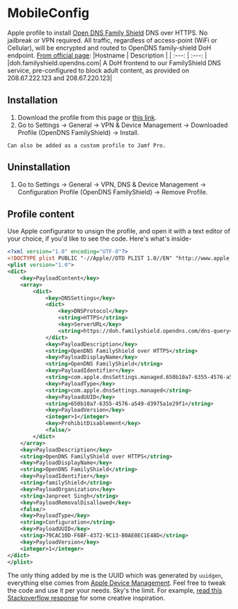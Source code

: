 # MobileConfig

Apple profile to install [Open DNS Family Shield](https://www.opendns.com/setupguide/#familyshield) DNS over HTTPS. No jailbreak or VPN required. All traffic, regardless of access-point (WiFi or Cellular), will be encrypted and routed to OpenDNS family-shield DoH endpoint. [From official page](https://support.opendns.com/hc/en-us/articles/360038086532-Using-DNS-over-HTTPS-DoH-with-OpenDNS):
|Hostname	| Description |
| :---: | :---: | 
|doh.familyshield.opendns.com| A DoH frontend to our FamilyShield DNS service, pre-configured to block adult content, as provided on 208.67.222.123 and 208.67.220.123|

## Installation
1. Download the profile from this page or [this link](https://raw.githubusercontent.com/janpreet/MobileConfig/main/familyShield.mobileconfig).
2. Go to Settings -> General -> VPN & Device Management -> Downloaded Profile (OpenDNS FamilyShield) -> Install.

`Can also be added as a custom profile to Jamf Pro.`

## Uninstallation
1. Go to Settings -> General -> VPN, DNS & Device Management -> Configuration Profile (OpenDNS FamilyShield) -> Remove Profile.

## Profile content
Use Apple configurator to unsign the profile, and open it with a text editor of your choice, if you'd like to see the code. Here's what's inside-
```xml
<?xml version="1.0" encoding="UTF-8"?>
<!DOCTYPE plist PUBLIC "-//Apple//DTD PLIST 1.0//EN" "http://www.apple.com/DTDs/PropertyList-1.0.dtd">
<plist version="1.0">
<dict>
	<key>PayloadContent</key>
	<array>
		<dict>
			<key>DNSSettings</key>
			<dict>
				<key>DNSProtocol</key>
				<string>HTTPS</string>
				<key>ServerURL</key>
				<string>https://doh.familyshield.opendns.com/dns-query</string>
			</dict>
			<key>PayloadDescription</key>
			<string>OpenDNS FamilyShield over HTTPS</string>
			<key>PayloadDisplayName</key>
			<string>OpenDNS FamilyShield</string>
			<key>PayloadIdentifier</key>
			<string>com.apple.dnsSettings.managed.650b10a7-6355-4576-a549-d3975a1e29f1</string>
			<key>PayloadType</key>
			<string>com.apple.dnsSettings.managed</string>
			<key>PayloadUUID</key>
			<string>650b10a7-6355-4576-a549-d3975a1e29f1</string>
			<key>PayloadVersion</key>
			<integer>1</integer>
			<key>ProhibitDisablement</key>
			<false/>
		</dict>
	</array>
	<key>PayloadDescription</key>
	<string>OpenDNS FamilyShield over HTTPS</string>
	<key>PayloadDisplayName</key>
	<string>OpenDNS FamilyShield</string>
	<key>PayloadIdentifier</key>
	<string>familyShield</string>
	<key>PayloadOrganization</key>
	<string>Janpreet Singh</string>
	<key>PayloadRemovalDisallowed</key>
	<false/>
	<key>PayloadType</key>
	<string>Configuration</string>
	<key>PayloadUUID</key>
	<string>79CAC10D-F6BF-4372-9C13-B0AE0EC1E48D</string>
	<key>PayloadVersion</key>
	<integer>1</integer>
</dict>
</plist>
```
The only thing added by me is the UUID which was generated by `uuidgen`, everything else comes from [Apple Device Management](https://developer.apple.com/documentation/devicemanagement). Feel free to tweak the code and use it per your needs. Sky's the limit. For example, [read this Stackoverflow response](https://stackoverflow.com/a/65519762) for some creative inspiration.
